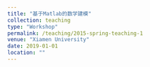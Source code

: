 ```yaml
---
title: "基于Matlab的数学建模"
collection: teaching
type: "Workshop"
permalink: /teaching/2015-spring-teaching-1
venue: "Xiamen University"
date: 2019-01-01
location: ""
---
```


